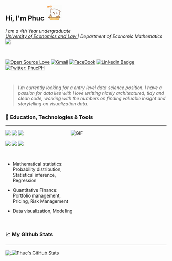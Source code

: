 ## Hi, I'm Phuc <img src="hello.gif" width="50px">
<p><em>I am a 4th Year undergraduate <br><a href="http://https://www.uel.edu.vn/">University of Economics and Law </a> | Department of Economic Mathematics <img src="https://media.giphy.com/media/fYSnHlufseco8Fh93Z/giphy.gif" width="30"></em></p>

<br>

<div align="centre">

[![Open Source Love](https://badges.frapsoft.com/os/v2/open-source.svg?v=103)](https://github.com/P-H-Phuc)
[![Gmail](https://img.shields.io/badge/-Phan%20Hong%20Phuc-blue?style=social&logo=Gmail&link=)](mailto:phucph18413@st.uel.edu.vn)
[![FaceBook](https://img.shields.io/badge/-Phan%20Hong%20Phuc-blue?style=social&logo=Facebook&link=https://www.facebook.com/fb.phucph/)](https://www.facebook.com/fb.phucph)
[![Linkedin Badge](https://img.shields.io/badge/-Phan%20Hong%20Phuc-blue?style=social&logo=Linkedin&logoColor=blue&link=https://www.linkedin.com/in/phuc-ph/)](https://www.linkedin.com/in/phuc-ph)
[![Twitter: PhucPH](https://img.shields.io/twitter/follow/PhcPhanHng1?style=social)](https://twitter.com/PhcPhanHng1)
 
 </div>
 
 <br>
 
 > *I'm currently looking for a entry level data science position. I have a passion for data lies with I love writting nicely architectured, tidy and clean code, working with the numbers on finding valuable insight and storytelling on visualization data.*
 
### 🔧 Education, Technologies & Tools

---

<img align="right" alt="GIF" src="https://github.com/abhisheknaiidu/abhisheknaiidu/blob/master/code.gif?raw=true" width="300" height="200" />
  
![](https://img.shields.io/badge/Editor-Visual_Studio_Code-informational?style=flat&logo=visual-studio-code&logoColor=blue&labelColor=9c9c9c&color=528B8B)
![](https://img.shields.io/badge/Code-Python_language-informational?style=flat&logo=python&logoColor=ffdd54&labelColor=9c9c9c&color=528B8B)
![](https://img.shields.io/badge/Code-R_Rstudio-informational?style=flat&logo=r&logoColor=blue&labelColor=9c9c9c&color=528B8B)

![](https://img.shields.io/badge/Code-SQLite-informational?style=flat&logo=sqlite&logoColor=white&labelColor=9c9c9c&color=528B8B)
![](https://img.shields.io/badge/Tool-Excel_Microsoft-informational?style=flat&logo=microsoft-excel&logoColor=006600&labelColor=9c9c9c&color=528B8B)
![](https://img.shields.io/badge/Markup_language-Markdown-informational?style=flat&logo=markdown&logoColor=000000&labelColor=9c9c9c&color=528B8B)

<br>

- Mathematical statistics: Probability distribution, Statistical inference, Regression
 
- Quantitative Finance: Portfolio management, Pricing, Risk Management
 
- Data visualization, Modeling

<br>
 
 ### 📈 My Github Stats
 
 ---
 
 <a href="https://github.com/P-H-Phuc">
  <img align="center" src="https://github-readme-stats.vercel.app/api/top-langs/?username=P-H-Phuc&title_color=bdddff&text_color=1cd6ff&icon_color=ef8539&bg_color=031a1f" width="296px" />
</a>

 <a href="https://github.com/P-H-Phuc/P-H-Phuc">
  <img align="center" src="https://github-readme-stats.vercel.app/api?username=P-H-Phuc&show_icons=true&show_owner=true&line_height=27&count_private=true&title_color=bdddff&text_color=1cd6ff&icon_color=ef8539&bg_color=031a1f" alt="Phuc's GitHub Stats" width="488px" />
</a>



